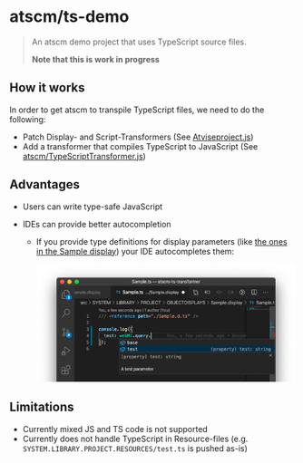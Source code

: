 # atscm/ts-demo

> An atscm demo project that uses TypeScript source files.
>
> **Note that this is work in progress**

## How it works

In order to get atscm to transpile TypeScript files, we need to do the following:

- Patch Display- and Script-Transformers (See [Atviseproject.js](./Atviseproject.js))
- Add a transformer that compiles TypeScript to JavaScript (See [atscm/TypeScriptTransformer.js](./atscm/TypeScriptTransformer.js))

## Advantages

- Users can write type-safe JavaScript
- IDEs can provide better autocompletion

  - If you provide type definitions for display parameters (like [the ones in the Sample display](./src/SYSTEM/LIBRARY/PROJECT/OBJECTDISPLAYS/Sample.display/Sample.d.ts)) your IDE autocompletes them:

    ![](./docs/assets/autocompletion.png)

## Limitations

- Currently mixed JS and TS code is not supported
- Currently does not handle TypeScript in Resource-files (e.g. `SYSTEM.LIBRARY.PROJECT.RESOURCES/test.ts` is pushed as-is)
